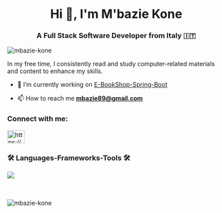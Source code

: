 <h1 align="center">Hi 👋, I'm M'bazie Kone</h1>
<h3 align="center">A Full Stack Software Developer from Italy &#x1F1EE;&#x1F1F9;</h3>

<p align="left"> <img src="https://komarev.com/ghpvc/?username=mbazie-kone&label=Profile%20views&color=0e75b6&style=flat" alt="mbazie-kone" /> </p>

<p>In my free time, I consistently read and study computer-related materials and content to enhance my skills.</p>

- 🔭 I’m currently working on [E-BookShop-Spring-Boot](https://github.com/Mbazie-Kone/E-BookShop-Spring-Boot)

- 📫 How to reach me **mbazie89@gmail.com**

<h3 align="left">Connect with me:</h3>
<p align="left">
<a href="https://www.linkedin.com/in/mbaziekone2251" target="blank"><img align="center" src="https://raw.githubusercontent.com/rahuldkjain/github-profile-readme-generator/master/src/images/icons/Social/linked-in-alt.svg" alt="https://www.linkedin.com/in/m-bazie-kone-2167a2207" height="30" width="40" /></a>
</p>

<h3 align="left">🛠️ Languages-Frameworks-Tools 🛠️</h3>
<div>
  <a href="https://skillicons.dev">
    <img src="https://skillicons.dev/icons?i=java,github,mysql,html,css,git,javascript,eclipse,spring,angular,typescript,bootstrap,cs" />
  </a>
</div>
<br><br>
<p><img align="left" src="https://github-readme-stats.vercel.app/api/top-langs?username=mbazie-kone&show_icons=true&locale=en&layout=compact" alt="mbazie-kone" /></p>

